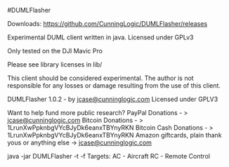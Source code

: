 #DUMLFlasher

Downloads:
https://github.com/CunningLogic/DUMLFlasher/releases

Experimental DUML client written in java. Licensed under GPLv3

Only tested on the DJI Mavic Pro

Please see library licenses in lib/

This client should be considered experimental. The author is not responsible for any losses or damage resulting from the use of this client.

DUMLFlasher 1.0.2 - by jcase@cunninglogic.com
Licensed under GPLV3

Want to help fund more public research?
PayPal Donations - > jcase@cunninglogic.com
Bitcoin Donations - > 1LrunXwPpknbgVYcBJyDk6eanxTBYnyRKN
Bitcoin Cash Donations - > 1LrunXwPpknbgVYcBJyDk6eanxTBYnyRKN
Amazon giftcards, plain thank yous or anything else -> jcase@cunninglogic.com

java -jar DUMLFlasher -t <target> -f <filepath>
Targets:
	AC - Aircraft
	RC - Remote Control
